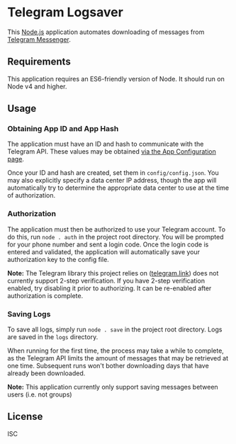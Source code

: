 # Telegram Logsaver

This [Node.js](https://nodejs.org) application automates downloading of messages from [Telegram Messenger](https://telegram.org/).

## Requirements
This application requires an ES6-friendly version of Node. It should run on Node v4 and higher.

## Usage
### Obtaining App ID and App Hash
The application must have an ID and hash to communicate with the Telegram API. These values may be obtained [via the App Configuration page](https://my.telegram.org/apps).

Once your ID and hash are created, set them in `config/config.json`. You may also explicitly specify a data center IP address, though the app will automatically try to determine the appropriate data center to use at the time of authorization. 

### Authorization
The application must then be authorized to use your Telegram account. To do this, run `node . auth` in the project root directory. You will be prompted for your phone number and sent a login code. Once the login code is entered and validated, the application will automatically save your authorization key to the config file.

**Note:** The Telegram library this project relies on ([telegram.link](http://telegram.link/)) does not currently support 2-step verification. If you have 2-step verification enabled, try disabling it prior to authorizing. It can be re-enabled after authorization is complete.

### Saving Logs
To save all logs, simply run `node . save` in the project root directory. Logs are saved in the `logs` directory. 

When running for the first time, the process may take a while to complete, as the Telegram API limits the amount of messages that may be retrieved at one time. Subsequent runs won't bother downloading days that have already been downloaded.

**Note:** This application currently only support saving messages between users (i.e. not groups)

## License
ISC